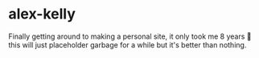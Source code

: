 # alex-kelly

Finally getting around to making a personal site, it only took me 8 years 🙂 this will just placeholder garbage for a while but it's better than nothing.
